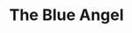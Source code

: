---
layout: film

excerpt: Immanuel Rath, an old bachelor, is a professor at the town's university. When he discovers that some of his pupils often go into a speakeasy, The Blue Angel, to visit a dancer, Lola Lola, he comes there to confront them. But he is attracted to Lola. The next night he comes again--and does not sleep at home. This causes trouble at work and his life takes a downward spiral.
title: The Blue Angel
runtime: 124
genre: 
- Drama
- Music
silent: no
decade: 1930s
recommended: yes
editors-rating: 4.5
image:  /feature-images/The_Blue_Angel-1930.png
video: https://www.youtube.com/embed/o7gIiBl0ZJM?rel=0&amp;controls=0&amp;showinfo=0
synopsis: Immanuel Rath, an old bachelor, is a professor at the town's university. When he discovers that some of his pupils often go into a speakeasy, The Blue Angel, to visit a dancer, Lola Lola, he comes there to confront them. But he is attracted to Lola. The next night he comes again--and does not sleep at home. This causes trouble at work and his life takes a downward spiral.
director: Josef von Sternberg
year: 1930
country: Germany
cast: 
- Emil Janning
- Marlene Dietrich
- Kurt Gerron
imdb: http://www.imdb.com/title/tt0020697/?ref_=nv_sr_1

--- 
